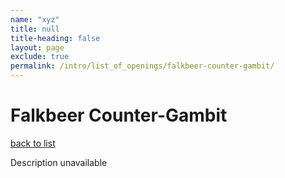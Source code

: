 ```yaml
---
name: "xyz"
title: null
title-heading: false
layout: page
exclude: true
permalink: /intro/list_of_openings/falkbeer-counter-gambit/
---
```


# Falkbeer Counter-Gambit

[back to list](../../list_of_openings)

Description unavailable